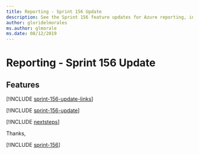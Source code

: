 ```yaml
---
title: Reporting - Sprint 156 Update
description: See the Sprint 156 feature updates for Azure reporting, including next steps.
author: gloridelmorales
ms.author: glmorale
ms.date: 08/12/2019
---
```


# Reporting - Sprint 156 Update

## Features

[!INCLUDE [sprint-156-update-links](../includes/reporting/sprint-156-update-links.md)]

[!INCLUDE [sprint-156-update](../includes/reporting/sprint-156-update.md)]

[!INCLUDE [nextsteps](../includes/nextsteps.md)]

Thanks,

[!INCLUDE [sprint-156](../includes/signer/sprint-156.md)]
